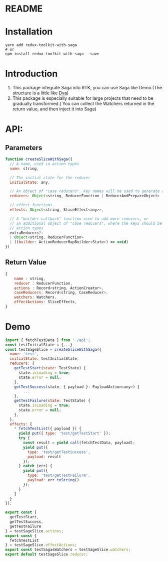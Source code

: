 
# README
# Installation
```
yarn add redux-toolkit-with-saga
# or 
npm install redux-toolkit-with-saga --save
```

# Introduction
1. This package integrate Saga into RTK, you can use Saga like Demo.(The 
structure is a little like [Dva](https://dvajs.com/guide/)) <br />
2. This package is especially suitable for large projects that need to be gradually transformed.(
You can collect the Watchers returned in the return value, and then inject it into Saga)

# API:
## Parameters 
```js
function createSliceWithSaga({
  // A name, used in action types
  name: string,

  // The initial state for the reducer
  initialState: any,

  // An object of "case reducers". Key names will be used to generate actions.
  reducers: Object<string, ReducerFunction | ReducerAndPrepareObject>

  // effect functions
  effects: Object<string, SliceEffect<any>>,

  // A "builder callback" function used to add more reducers, or
  // an additional object of "case reducers", where the keys should be other
  // action types
  extraReducers?:
  | Object<string, ReducerFunction>
  | ((builder: ActionReducerMapBuilder<State>) => void)
})
```

## Return Value
```js
{
    name : string,
    reducer : ReducerFunction,
    actions : Record<string, ActionCreator>,
    caseReducers: Record<string, CaseReducer>,
    watchers: Watchers,
    effectActions: SliceEffects,
}
```

# Demo
```js
import { fetchTestData } from './api';
const testInitialState = {...}
const testSageSlice = createSliceWithSaga({
  name: 'test',
  initialState: testInitialState,
  reducers: {
    getTestStart(state: TestState) {
      state.isLoading = true;
      state.error = null;
    },
    getTestSuccess(state, { payload }: PayloadAction<any>) {
        ...
    },
    getTestFailure(state: TestState) {
      state.isLoading = true;
      state.error = null;
    },
  },
  effects: {
    * fetchTestList({ payload }) {
      yield put({ type: 'test/getTestStart' });
      try {
        const result = yield call(fetchTestData, payload);
        yield put({
          type: 'test/getTestSuccess',
          payload: result
        });
      } catch (err) {
        yield put({
          type: 'test/getTestFailure',
          payload: err.toString()
        });
      }
    }
  }
});

export const {
  getTestStart,
  getTestSuccess,
  getTestFailure
} = testSageSlice.actions;
export const {
  fetchTestList
} = testSageSlice.effectActions;
export const testSagasWatchers = testSageSlice.watchers;
export default testSageSlice.reducer;
```
